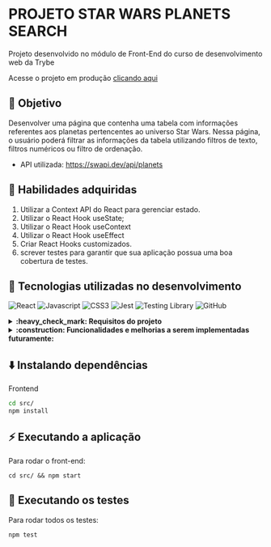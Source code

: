 # PROJETO STAR WARS PLANETS SEARCH

Projeto desenvolvido no módulo de Front-End do curso de desenvolvimento web da Trybe

<p>Acesse o projeto em produção <a href="https://starwars-planets-search-fawn.vercel.app/" target="_blank">clicando aqui</a></p>

## 🎯 Objetivo

Desenvolver uma página que contenha uma tabela com informações referentes aos planetas pertencentes ao universo Star Wars. Nessa página, o usuário poderá filtrar as informações da tabela utilizando filtros de texto, filtros numéricos ou filtro de ordenação.

* API utilizada: https://swapi.dev/api/planets

## 📝 Habilidades adquiridas

  1.  Utilizar a Context API do React para gerenciar estado.
  2.  Utilizar o React Hook useState;
  3.  Utilizar o React Hook useContext
  4.  Utilizar o React Hook useEffect
  5.  Criar React Hooks customizados.
  6.  screver testes para garantir que sua aplicação possua uma boa cobertura de testes.

  ## :pushpin: Tecnologias utilizadas no desenvolvimento
  ![React](https://img.shields.io/badge/react-%2320232a.svg?style=for-the-badge&logo=react&logoColor=%2361DAFB)
  ![Javascript](https://img.shields.io/badge/javascript-%23323330.svg?style=for-the-badge&logo=javascript&logoColor=%23F7DF1E)
  ![CSS3](https://img.shields.io/badge/css3-%231572B6.svg?style=for-the-badge&logo=css3&logoColor=white)
  ![Jest](https://img.shields.io/badge/-jest-%23C21325?style=for-the-badge&logo=jest&logoColor=white)
  ![Testing Library](https://img.shields.io/badge/-TestingLibrary-%23E33332?style=for-the-badge&logo=testing-library&logoColor=white)
  ![GitHub](https://img.shields.io/badge/github-%23121011.svg?style=for-the-badge&logo=github&logoColor=white)

<details>
  <summary><strong>:heavy_check_mark: Requisitos do projeto  </strong></summary><br />

 - [x] Faça uma requisição para o endpoint /planets da API de Star Wars e preencha uma tabela com os dados retornados, com exceção dos dados da coluna residents
 - [x] Crie um filtro de texto para a tabela
 - [x] Crie um filtro para valores numéricos
 - [x] Implemente múltiplos filtros numéricos
 - [x] Desenvolva testes para atingir 30% de cobertura total da aplicação
 - [x] Não utilize filtros repetidos
 - [x] Apague um filtro de valor numérico ao clicar no ícone X de um dos filtros e apague todas filtragens numéricas simultaneamente ao clicar em outro botão de Remover todas filtragens
 - [x] Desenvolva testes para atingir 60% de cobertura total da aplicação
 - [x] Ordene as colunas de forma ascendente ou descendente
 - [x] Desenvolva testes para atingir 90% de cobertura total da aplicação
</details>

<details>
  <summary><strong>:construction: Funcionalidades e melhorias a serem implementadas futuramente: </strong></summary><br />

 - [x] Responsividade e melhorias no CSS da pagina 
 
</details>

## ⬇️ Instalando dependências

Frontend

  ```bash
  cd src/
  npm install
  ``` 

## ⚡ Executando a aplicação

Para rodar o front-end:

  ```
  cd src/ && npm start
  ```

## 🧪 Executando os testes

Para rodar todos os testes:

  ```
  npm test
 ```
 
 

 
